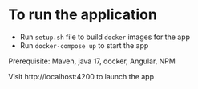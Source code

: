 # **To run the application**

- Run `setup.sh` file to build `docker` images for the app
- Run `docker-compose up` to start the app


Prerequisite: Maven, java 17, docker, Angular, NPM

Visit http://localhost:4200 to launch the app
